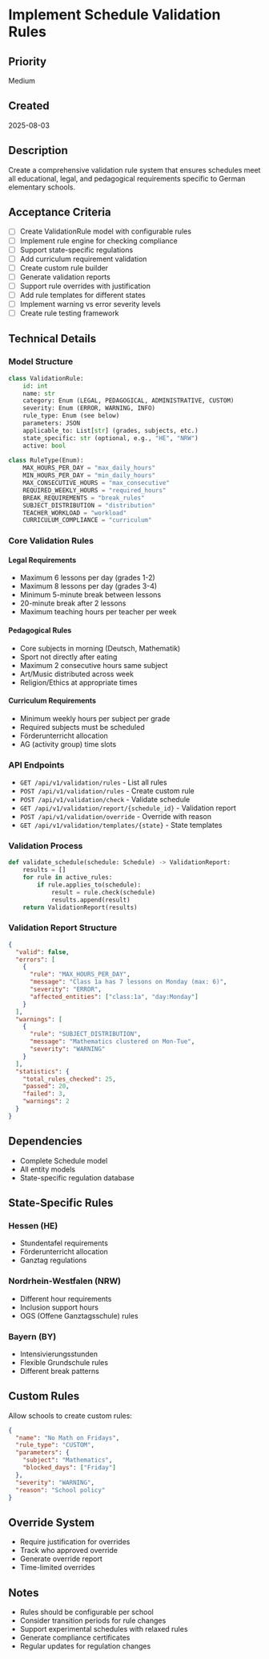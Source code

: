 # Implement Schedule Validation Rules

## Priority
Medium

## Created
2025-08-03

## Description
Create a comprehensive validation rule system that ensures schedules meet all educational, legal, and pedagogical requirements specific to German elementary schools.

## Acceptance Criteria
- [ ] Create ValidationRule model with configurable rules
- [ ] Implement rule engine for checking compliance
- [ ] Support state-specific regulations
- [ ] Add curriculum requirement validation
- [ ] Create custom rule builder
- [ ] Generate validation reports
- [ ] Support rule overrides with justification
- [ ] Add rule templates for different states
- [ ] Implement warning vs error severity levels
- [ ] Create rule testing framework

## Technical Details
### Model Structure
```python
class ValidationRule:
    id: int
    name: str
    category: Enum (LEGAL, PEDAGOGICAL, ADMINISTRATIVE, CUSTOM)
    severity: Enum (ERROR, WARNING, INFO)
    rule_type: Enum (see below)
    parameters: JSON
    applicable_to: List[str] (grades, subjects, etc.)
    state_specific: str (optional, e.g., "HE", "NRW")
    active: bool
    
class RuleType(Enum):
    MAX_HOURS_PER_DAY = "max_daily_hours"
    MIN_HOURS_PER_DAY = "min_daily_hours"
    MAX_CONSECUTIVE_HOURS = "max_consecutive"
    REQUIRED_WEEKLY_HOURS = "required_hours"
    BREAK_REQUIREMENTS = "break_rules"
    SUBJECT_DISTRIBUTION = "distribution"
    TEACHER_WORKLOAD = "workload"
    CURRICULUM_COMPLIANCE = "curriculum"
```

### Core Validation Rules
#### Legal Requirements
- Maximum 6 lessons per day (grades 1-2)
- Maximum 8 lessons per day (grades 3-4)
- Minimum 5-minute break between lessons
- 20-minute break after 2 lessons
- Maximum teaching hours per teacher per week

#### Pedagogical Rules
- Core subjects in morning (Deutsch, Mathematik)
- Sport not directly after eating
- Maximum 2 consecutive hours same subject
- Art/Music distributed across week
- Religion/Ethics at appropriate times

#### Curriculum Requirements
- Minimum weekly hours per subject per grade
- Required subjects must be scheduled
- Förderunterricht allocation
- AG (activity group) time slots

### API Endpoints
- `GET /api/v1/validation/rules` - List all rules
- `POST /api/v1/validation/rules` - Create custom rule
- `POST /api/v1/validation/check` - Validate schedule
- `GET /api/v1/validation/report/{schedule_id}` - Validation report
- `POST /api/v1/validation/override` - Override with reason
- `GET /api/v1/validation/templates/{state}` - State templates

### Validation Process
```python
def validate_schedule(schedule: Schedule) -> ValidationReport:
    results = []
    for rule in active_rules:
        if rule.applies_to(schedule):
            result = rule.check(schedule)
            results.append(result)
    return ValidationReport(results)
```

### Validation Report Structure
```json
{
  "valid": false,
  "errors": [
    {
      "rule": "MAX_HOURS_PER_DAY",
      "message": "Class 1a has 7 lessons on Monday (max: 6)",
      "severity": "ERROR",
      "affected_entities": ["class:1a", "day:Monday"]
    }
  ],
  "warnings": [
    {
      "rule": "SUBJECT_DISTRIBUTION",
      "message": "Mathematics clustered on Mon-Tue",
      "severity": "WARNING"
    }
  ],
  "statistics": {
    "total_rules_checked": 25,
    "passed": 20,
    "failed": 3,
    "warnings": 2
  }
}
```

## Dependencies
- Complete Schedule model
- All entity models
- State-specific regulation database

## State-Specific Rules
### Hessen (HE)
- Stundentafel requirements
- Förderunterricht allocation
- Ganztag regulations

### Nordrhein-Westfalen (NRW)  
- Different hour requirements
- Inclusion support hours
- OGS (Offene Ganztagsschule) rules

### Bayern (BY)
- Intensivierungsstunden
- Flexible Grundschule rules
- Different break patterns

## Custom Rules
Allow schools to create custom rules:
```json
{
  "name": "No Math on Fridays",
  "rule_type": "CUSTOM",
  "parameters": {
    "subject": "Mathematics",
    "blocked_days": ["Friday"]
  },
  "severity": "WARNING",
  "reason": "School policy"
}
```

## Override System
- Require justification for overrides
- Track who approved override
- Generate override report
- Time-limited overrides

## Notes
- Rules should be configurable per school
- Consider transition periods for rule changes
- Support experimental schedules with relaxed rules
- Generate compliance certificates
- Regular updates for regulation changes

